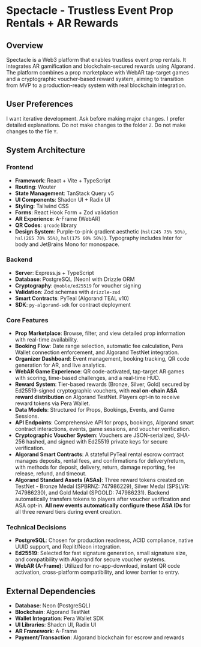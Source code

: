 # Spectacle - Trustless Event Prop Rentals + AR Rewards

## Overview
Spectacle is a Web3 platform that enables trustless event prop rentals. It integrates AR gamification and blockchain-secured rewards using Algorand. The platform combines a prop marketplace with WebAR tap-target games and a cryptographic voucher-based reward system, aiming to transition from MVP to a production-ready system with real blockchain integration.

## User Preferences
I want iterative development. Ask before making major changes. I prefer detailed explanations. Do not make changes to the folder `Z`. Do not make changes to the file `Y`.

## System Architecture

### Frontend
- **Framework**: React + Vite + TypeScript
- **Routing**: Wouter
- **State Management**: TanStack Query v5
- **UI Components**: Shadcn UI + Radix UI
- **Styling**: Tailwind CSS
- **Forms**: React Hook Form + Zod validation
- **AR Experience**: A-Frame (WebAR)
- **QR Codes**: `qrcode` library
- **Design System**: Purple-to-pink gradient aesthetic (`hsl(245 75% 50%)`, `hsl(265 70% 55%)`, `hsl(175 60% 50%)`). Typography includes Inter for body and JetBrains Mono for monospace.

### Backend
- **Server**: Express.js + TypeScript
- **Database**: PostgreSQL (Neon) with Drizzle ORM
- **Cryptography**: `@noble/ed25519` for voucher signing
- **Validation**: Zod schemas with `drizzle-zod`
- **Smart Contracts**: PyTeal (Algorand TEAL v10)
- **SDK**: `py-algorand-sdk` for contract deployment

### Core Features
- **Prop Marketplace**: Browse, filter, and view detailed prop information with real-time availability.
- **Booking Flow**: Date range selection, automatic fee calculation, Pera Wallet connection enforcement, and Algorand TestNet integration.
- **Organizer Dashboard**: Event management, booking tracking, QR code generation for AR, and live analytics.
- **WebAR Game Experience**: QR code-activated, tap-target AR games with scoring, time-based challenges, and a real-time HUD.
- **Reward System**: Tier-based rewards (Bronze, Silver, Gold) secured by Ed25519-signed cryptographic vouchers, with **real on-chain ASA reward distribution** on Algorand TestNet. Players opt-in to receive reward tokens via Pera Wallet.
- **Data Models**: Structured for Props, Bookings, Events, and Game Sessions.
- **API Endpoints**: Comprehensive API for props, bookings, Algorand smart contract interactions, events, game sessions, and voucher verification.
- **Cryptographic Voucher System**: Vouchers are JSON-serialized, SHA-256 hashed, and signed with Ed25519 private keys for secure verification.
- **Algorand Smart Contracts**: A stateful PyTeal rental escrow contract manages deposits, rental fees, and confirmations for delivery/return, with methods for deposit, delivery, return, damage reporting, fee release, refund, and timeout.
- **Algorand Standard Assets (ASAs)**: Three reward tokens created on TestNet - Bronze Medal (SPBRNZ: 747986229), Silver Medal (SPSLVR: 747986230), and Gold Medal (SPGOLD: 747986231). Backend automatically transfers tokens to players after voucher verification and ASA opt-in. **All new events automatically configure these ASA IDs** for all three reward tiers during event creation.

### Technical Decisions
- **PostgreSQL**: Chosen for production readiness, ACID compliance, native UUID support, and Replit/Neon integration.
- **Ed25519**: Selected for fast signature generation, small signature size, and compatibility with Algorand for secure voucher systems.
- **WebAR (A-Frame)**: Utilized for no-app-download, instant QR code activation, cross-platform compatibility, and lower barrier to entry.

## External Dependencies
- **Database**: Neon (PostgreSQL)
- **Blockchain**: Algorand TestNet
- **Wallet Integration**: Pera Wallet SDK
- **UI Libraries**: Shadcn UI, Radix UI
- **AR Framework**: A-Frame
- **Payment/Transaction**: Algorand blockchain for escrow and rewards